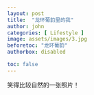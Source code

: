 ```yaml
---
layout: post
title:  "龙环葡韵里的我"
author: john
categories: [ Lifestyle ]
image: assets/images/3.jpg
beforetoc: "龙环葡韵"
authorbox: disabled

toc: false
---
```

  
笑得比较自然的一张照片！
